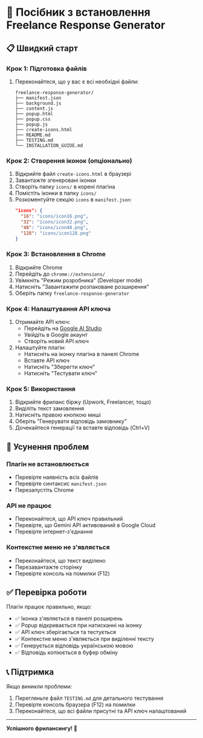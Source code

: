 # 🚀 Посібник з встановлення Freelance Response Generator

## 📋 Швидкий старт

### Крок 1: Підготовка файлів
1. Переконайтеся, що у вас є всі необхідні файли:
   ```
   freelance-response-generator/
   ├── manifest.json
   ├── background.js
   ├── content.js
   ├── popup.html
   ├── popup.css
   ├── popup.js
   ├── create-icons.html
   ├── README.md
   ├── TESTING.md
   └── INSTALLATION_GUIDE.md
   ```

### Крок 2: Створення іконок (опціонально)
1. Відкрийте файл `create-icons.html` в браузері
2. Завантажте згенеровані іконки
3. Створіть папку `icons/` в корені плагіна
4. Помістіть іконки в папку `icons/`
5. Розкоментуйте секцію `icons` в `manifest.json`:
   ```json
   "icons": {
     "16": "icons/icon16.png",
     "32": "icons/icon32.png",
     "48": "icons/icon48.png",
     "128": "icons/icon128.png"
   }
   ```

### Крок 3: Встановлення в Chrome
1. Відкрийте Chrome
2. Перейдіть до `chrome://extensions/`
3. Увімкніть "Режим розробника" (Developer mode)
4. Натисніть "Завантажити розпаковане розширення"
5. Оберіть папку `freelance-response-generator`

### Крок 4: Налаштування API ключа
1. Отримайте API ключ:
   - Перейдіть на [Google AI Studio](https://aistudio.google.com/app/apikey)
   - Увійдіть в Google акаунт
   - Створіть новий API ключ
2. Налаштуйте плагін:
   - Натисніть на іконку плагіна в панелі Chrome
   - Вставте API ключ
   - Натисніть "Зберегти ключ"
   - Натисніть "Тестувати ключ"

### Крок 5: Використання
1. Відкрийте фриланс біржу (Upwork, Freelancer, тощо)
2. Виділіть текст замовлення
3. Натисніть правою кнопкою миші
4. Оберіть "Генерувати відповідь замовнику"
5. Дочекайтеся генерації та вставте відповідь (Ctrl+V)

## 🔧 Усунення проблем

### Плагін не встановлюється
- Перевірте наявність всіх файлів
- Перевірте синтаксис `manifest.json`
- Перезапустіть Chrome

### API не працює
- Переконайтеся, що API ключ правильний
- Перевірте, що Gemini API активований в Google Cloud
- Перевірте інтернет-з'єднання

### Контекстне меню не з'являється
- Переконайтеся, що текст виділено
- Перезавантажте сторінку
- Перевірте консоль на помилки (F12)

## ✅ Перевірка роботи

Плагін працює правильно, якщо:
- ✅ Іконка з'являється в панелі розширень
- ✅ Popup відкривається при натисканні на іконку
- ✅ API ключ зберігається та тестується
- ✅ Контекстне меню з'являється при виділенні тексту
- ✅ Генерується відповідь українською мовою
- ✅ Відповідь копіюється в буфер обміну

## 📞 Підтримка

Якщо виникли проблеми:
1. Перегляньте файл `TESTING.md` для детального тестування
2. Перевірте консоль браузера (F12) на помилки
3. Переконайтеся, що всі файли присутні та API ключ налаштований

---
**Успішного фрилансингу! 🚀**
